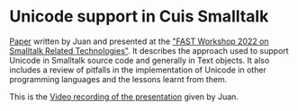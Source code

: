 # Unicode support in Cuis Smalltalk

[Paper](2022-11-UnicodeSupportInCuisSmalltalk.pdf) written by Juan and presented at the ["FAST Workshop 2022 on Smalltalk Related Technologies"](https://openreview.net/group?id=FAST.org.ar/2022/Workshop&referrer=[Homepage]). It describes the approach used to support Unicode in Smalltalk source code and generally in Text objects. It also includes a review of pitfalls in the implementation of Unicode in other programming languages and the lessons learnt from them.

This is the [Video recording of the presentation](https://youtu.be/P6e2_NvLpxE?t=0) given by Juan.
